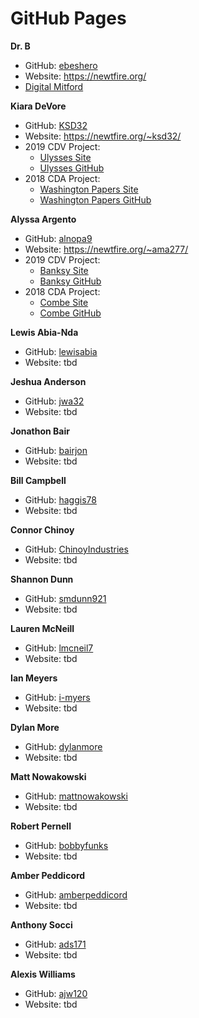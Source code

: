 # GitHub Pages

**Dr. B**
* GitHub: [ebeshero](https://github.com/ebeshero)
* Website: https://newtfire.org/
* [Digital Mitford](https://digitalmitford.org/)

**Kiara DeVore**
* GitHub: [KSD32](https://github.com/KSD32)
* Website: https://newtfire.org/~ksd32/
* 2019 CDV Project:
  * [Ulysses Site](https://ulysses.newtfire.org/)
  * [Ulysses GitHub](https://github.com/frabbitry/Ulysses)
* 2018 CDA Project: 
  * [Washington Papers Site](http://washington.newtfire.org/)
  * [Washington Papers GitHub](https://github.com/KSD32/George-Washington-Diaries-)

**Alyssa Argento**
* GitHub: [alnopa9](https://github.com/alnopa9)
* Website: https://newtfire.org/~ama277/
* 2019 CDV Project:
  * [Banksy Site](http://banksy.newtfire.org/)
  * [Banksy GitHub](https://github.com/alnopa9/Banksy)
* 2018 CDA Project:
  * [Combe Site](http://combe.newtfire.org/)
  * [Combe GitHub](https://github.com/dorothealint/William_Combe_Works)


**Lewis Abia-Nda**
* GitHub: [lewisabia](https://github.com/lewisabia)
* Website: tbd

**Jeshua Anderson**
* GitHub: [jwa32](https://github.com/jwa32)
* Website: tbd


**Jonathon Bair**
* GitHub: [bairjon](https://github.com/bairjon)
* Website: tbd

**Bill Campbell**
* GitHub: [haggis78](https://github.com/haggis78)
* Website: tbd

**Connor Chinoy**
* GitHub: [ChinoyIndustries](https://github.com/ChinoyIndustries)
* Website: tbd

**Shannon Dunn**
* GitHub: [smdunn921](https://github.com/smdunn921)
* Website: tbd

**Lauren McNeill**
* GitHub: [lmcneil7](https://github.com/lmcneil7)
* Website: tbd

**Ian Meyers**
* GitHub: [i-myers](https://github.com/i-myers)
* Website: tbd

**Dylan More**
* GitHub: [dylanmore](https://github.com/dylanmore)
* Website: tbd

**Matt Nowakowski**
* GitHub: [mattnowakowski](https://github.com/mattnowakowski)
* Website: tbd

**Robert Pernell**
* GitHub: [bobbyfunks](https://github.com/bobbyfunks)
* Website: tbd

**Amber Peddicord**
* GitHub: [amberpeddicord](https://github.com/amberpeddicord)
* Website: tbd

**Anthony Socci**
* GitHub: [ads171](https://github.com/ads171)
* Website: tbd

**Alexis Williams**
* GitHub: [ajw120](https://github.com/ajw120)
* Website: tbd
